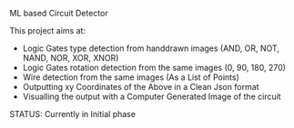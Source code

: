 ML based Circuit Detector

This project aims at:
- Logic Gates type detection from handdrawn images (AND, OR, NOT, NAND, NOR, XOR, XNOR)
- Logic Gates rotation detection from the same images (0, 90, 180, 270)
- Wire detection from the same images (As a List of Points)
- Outputting xy Coordinates of the Above in a Clean Json format
- Visualling the output with a Computer Generated Image of the circuit

STATUS: Currently in Initial phase
